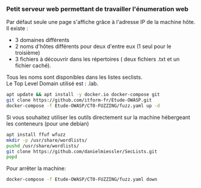 ### Petit serveur web permettant de travailler l'énumeration web  
Par défaut seule une page s'affiche grâce à l'adresse IP de la machine hôte.  
Il existe :  
 - 3 domaines différents
 - 2 noms d'hôtes différents pour deux d'entre eux (1 seul pour le troisième)
 - 3 fichiers à découvrir dans les répertoires ( deux fichiers .txt et un fichier caché).

Tous les noms sont disponibles dans les listes seclists.  
Le Top Level Domain utilisé est : .lab.  

```bash
apt update && apt install -y docker.io docker-compose git  
git clone https://github.com/itform-fr/Etude-OWASP.git
docker-compose -f Etude-OWASP/CT0-FUZZING/fuzz.yaml up -d
```
Si vous souhaitez utiliser les outils directement sur la machine hébergeant les conteneurs (pour une debian)
```bash
apt install ffuf wfuzz
mkdir -p /usr/share/wordlists/
pushd /usr/share/wordlists/
git clone https://github.com/danielmiessler/SecLists.git
popd
```
Pour arrêter la machine:
```bash
docker-compose -f Etude-OWASP/CT0-FUZZING/fuzz.yaml down
```
